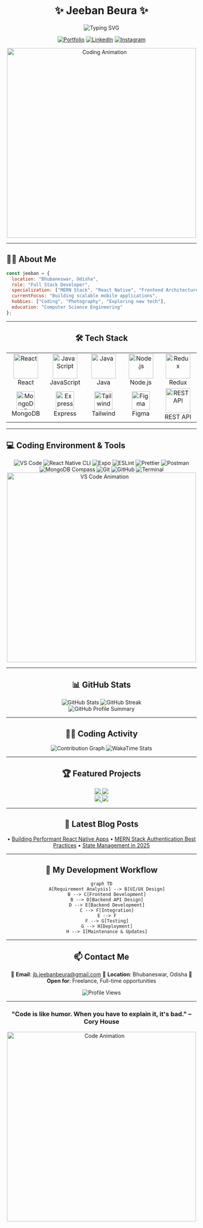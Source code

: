 <div align="center">
  
# ✨ Jeeban Beura ✨

<img src="https://readme-typing-svg.herokuapp.com?font=Fira+Code&pause=1000&color=00C647&center=true&vCenter=true&width=435&lines=MERN+Stack+Developer;React+Native+Developer;" alt="Typing SVG" />

[![Portfolio](https://img.shields.io/badge/Portfolio-jee.vercel.app-00C647?style=for-the-badge&logo=vercel&logoColor=white)](https://jee.vercel.app/)
[![LinkedIn](https://img.shields.io/badge/LinkedIn-jeeban--beura-0077B5?style=for-the-badge&logo=linkedin&logoColor=white)](https://linkedin.com/in/jeeban-beura)
[![Instagram](https://img.shields.io/badge/Instagram-decoding__life-E4405F?style=for-the-badge&logo=instagram&logoColor=white)](https://instagram.com/decoding_life)

<img src="https://user-images.githubusercontent.com/74038190/212750672-2f3f2b50-c84f-4ed8-a60a-849ae69ff9df.gif" width="500" alt="Coding Animation">

</div>

---

## 👨‍💻 About Me

```javascript
const jeeban = {
  location: "Bhubaneswar, Odisha",
  role: "Full Stack Developer",
  specialization: ["MERN Stack", "React Native", "Frontend Architecture"],
  currentFocus: "Building scalable mobile applications",
  hobbies: ["Coding", "Photography", "Exploring new tech"],
  education: "Computer Science Engineering"
};
```



---

<div align="center">
  
## 🛠️ Tech Stack

</div>

<table align="center">
  <tr>
    <td align="center" width="96">
      <img src="https://techstack-generator.vercel.app/react-icon.svg" alt="React" width="65" height="65" />
      <br>React
    </td>
    <td align="center" width="96">
      <img src="https://techstack-generator.vercel.app/js-icon.svg" alt="JavaScript" width="65" height="65" />
      <br>JavaScript
    </td>
    <td align="center" width="96">
      <img src="https://skillicons.dev/icons?i=java" alt="Java" width="65" height="65" />
      <br>Java
    </td>
    <td align="center" width="96">
      <img src="https://skillicons.dev/icons?i=nodejs" alt="Node.js" width="65" height="65" />
      <br>Node.js
    </td>
    <td align="center" width="96">
      <img src="https://techstack-generator.vercel.app/redux-icon.svg" alt="Redux" width="65" height="65" />
      <br>Redux
    </td>
  </tr>
  <tr>
    <td align="center" width="96">
      <img src="https://skillicons.dev/icons?i=mongodb" width="48" height="48" alt="MongoDB" />
      <br>MongoDB
    </td>
    <td align="center" width="96">
      <img src="https://skillicons.dev/icons?i=express" width="48" height="48" alt="Express" />
      <br>Express
    </td>
    <td align="center" width="96">
      <img src="https://skillicons.dev/icons?i=tailwind" width="48" height="48" alt="Tailwind" />
      <br>Tailwind
    </td>
    <td align="center" width="96">
      <img src="https://skillicons.dev/icons?i=figma" width="48" height="48" alt="Figma" />
      <br>Figma
    </td>
     <td align="center" width="96">
      <img src="https://techstack-generator.vercel.app/restapi-icon.svg" alt="REST API" width="65" height="65" />
      <br>REST API
    </td>
  </tr>
</table>

---

## 💻 Coding Environment & Tools

<div align="center">
  <img src="https://img.shields.io/badge/VS%20Code-007ACC?style=for-the-badge&logo=visual-studio-code&logoColor=white" alt="VS Code" />
  <img src="https://img.shields.io/badge/React_Native_CLI-20232A?style=for-the-badge&logo=react&logoColor=61DAFB" alt="React Native CLI" />
  <img src="https://img.shields.io/badge/Expo-000020?style=for-the-badge&logo=expo&logoColor=white" alt="Expo" />
  <img src="https://img.shields.io/badge/ESLint-4B32C3?style=for-the-badge&logo=eslint&logoColor=white" alt="ESLint" />
  <img src="https://img.shields.io/badge/Prettier-F7B93E?style=for-the-badge&logo=prettier&logoColor=black" alt="Prettier" />
  <img src="https://img.shields.io/badge/Postman-FF6C37?style=for-the-badge&logo=postman&logoColor=white" alt="Postman" />
  <img src="https://img.shields.io/badge/MongoDB_Compass-47A248?style=for-the-badge&logo=mongodb&logoColor=white" alt="MongoDB Compass" />
  <img src="https://img.shields.io/badge/Git-F05032?style=for-the-badge&logo=git&logoColor=white" alt="Git" />
  <img src="https://img.shields.io/badge/GitHub-181717?style=for-the-badge&logo=github&logoColor=white" alt="GitHub" />
  <img src="https://img.shields.io/badge/Terminal-4D4D4D?style=for-the-badge&logo=windows-terminal&logoColor=white" alt="Terminal" />
</div>

<div align="center">
  <img src="https://user-images.githubusercontent.com/74038190/212748842-9fcbad5b-6173-4175-8a61-521f3dbb7514.gif" width="500" alt="VS Code Animation">
</div>

---

<div align="center">
  
## 📊 GitHub Stats

</div>

<div align="center">
  <img src="https://github-readme-stats.vercel.app/api?username=JeebanBeura&show_icons=true&theme=radical" alt="GitHub Stats" />
  <img src="https://github-readme-streak-stats.herokuapp.com/?user=JeebanBeura&theme=radical" alt="GitHub Streak" />
</div>

<div align="center">
  <img src="https://github-profile-summary-cards.vercel.app/api/cards/profile-details?username=JeebanBeura&theme=radical" alt="GitHub Profile Summary" />
</div>

---

<div align="center">
  
## 👨‍💻 Coding Activity

<img src="https://github-readme-activity-graph.vercel.app/graph?username=JeebanBeura&theme=react-dark" alt="Contribution Graph" />
<img src="https://github-readme-stats.vercel.app/api/wakatime?username=JeebanBeura&theme=radical" alt="WakaTime Stats" />

</div>

---

<div align="center">
  
## 🏆 Featured Projects

</div>

<div align="center">
  <a href="https://github.com/JeebanBeura/Fylo-Data-Storage-Component">
    <img src="https://github-readme-stats.vercel.app/api/pin/?username=JeebanBeura&repo=Fylo-Data-Storage-Component&theme=radical" />
  </a>
  <a href="https://github.com/JeebanBeura/Technical-Documentation-Page">
    <img src="https://github-readme-stats.vercel.app/api/pin/?username=JeebanBeura&repo=Technical-Documentation-Page&theme=radical" />
  </a>
</div>
<div align="center">
  <a href="https://github.com/JeebanBeura/Product-Landing-Page">
    <img src="https://github-readme-stats.vercel.app/api/pin/?username=JeebanBeura&repo=Product-Landing-Page&theme=radical" />
  </a>
  <a href="https://github.com/JeebanBeura/QR-code-component">
    <img src="https://github-readme-stats.vercel.app/api/pin/?username=JeebanBeura&repo=QR-code-component&theme=radical" />
  </a>
</div>

---

<div align="center">
  
## 📝 Latest Blog Posts

• [Building Performant React Native Apps](https://jee.vercel.app/blog/performant-react-native)
• [MERN Stack Authentication Best Practices](https://jee.vercel.app/blog/mern-auth)
• [State Management in 2025](https://jee.vercel.app/blog/state-management)

</div>

---

<div align="center">
  
## 🚀 My Development Workflow

```mermaid
graph TD
    A[Requirement Analysis] --> B[UI/UX Design]
    B --> C[Frontend Development]
    B --> D[Backend API Design]
    D --> E[Backend Development]
    C --> F[Integration]
    E --> F
    F --> G[Testing]
    G --> H[Deployment]
    H --> I[Maintenance & Updates]
```

</div>

---

<div align="center">
  
## 📫 Contact Me

📧 **Email**: jb.jeebanbeura@gmail.com
📍 **Location**: Bhubaneswar, Odisha
📌 **Open for**: Freelance, Full-time opportunities

<img src="https://komarev.com/ghpvc/?username=JeebanBeura&color=00C647&style=for-the-badge" alt="Profile Views">

</div>

---

<div align="center">
  
### "Code is like humor. When you have to explain it, it's bad." – Cory House

<img src="https://user-images.githubusercontent.com/74038190/212284115-f47cd8ff-2ffb-4b04-b5bf-4d1c14c0247f.gif" width="500" alt="Code Animation">

</div>

